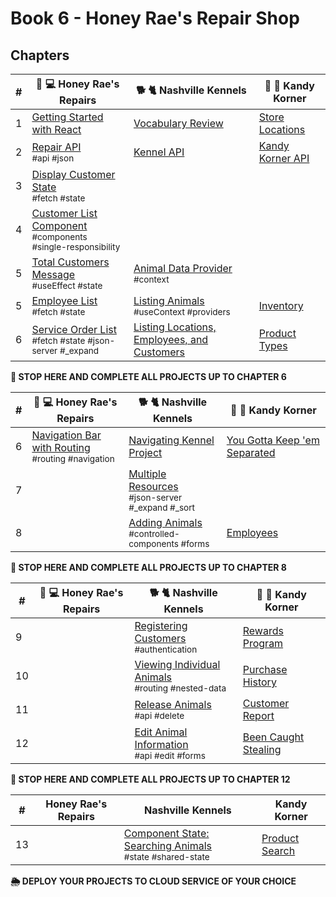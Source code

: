 # Book 6 - Honey Rae's Repair Shop

## Chapters

| # | 🍯 💻 Honey Rae's Repairs | 🐕 🐈 Nashville Kennels | 🍭 🍬 Kandy Korner |
|--|--|--|--|
| 1 | [Getting Started with React](./chapters/REACT_BASICS.md) | [Vocabulary Review](./chapters/REACT_BASICS_REVIEW.md) | [Store Locations](./chapters/KK_STORES.md) |
| 2 | [Repair API](./chapters/REPAIR_API.md) <br/> <sub style="font-size:0.85rem;">#api #json</sub> | [Kennel API](./chapters/KENNEL_API.md)  | [Kandy Korner API](./chapters/KANDY_API.md) |
| 3 | [Display Customer State](./chapters/HONEY_CUSTOMERS.md) <br/> <sub style="font-size:0.85rem;">#fetch #state</sub> | |  |
| 4 | [Customer List Component](./chapters/HONEY_CUSTOMER_LIST.md) <br/> <sub style="font-size:0.85rem;">#components #single-responsibility</sub> |  |  |
| 5 | [Total Customers Message](./chapters/HONEY_USE_EFFECT.md) <br/> <sub style="font-size:0.85rem;">#useEffect #state</sub> | [Animal Data Provider](./chapters/DATA_PROVIDER.md) <br/> <sub style="font-size:0.85rem;">#context</sub> |  |
| 5 | [Employee List](./chapters/HONEY_EMPLOYEES.md) <br/> <sub style="font-size:0.85rem;">#fetch #state</sub> | [Listing Animals](./chapters/LIST_USECONTEXT.md) <br/> <sub style="font-size:0.85rem;">#useContext #providers </sub>  | [Inventory](./chapters/KK_INVENTORY.md) |
| 6 | [Service Order List](./chapters/HONEY_SERVICE_ORDERS.md) <br/> <sub style="font-size:0.85rem;">#fetch #state #json-server #_expand</sub> | [Listing Locations, Employees, and Customers](./chapters/LIVE_DATA.md) | [Product Types](./chapters/KK_PRODUCT_TYPES.md) |

**🧨 STOP HERE AND COMPLETE ALL PROJECTS UP TO CHAPTER 6**

| # | 🍯 💻 Honey Rae's Repairs | 🐕 🐈 Nashville Kennels | 🍭 🍬 Kandy Korner |
|--|--|--|--|
| 6 | [Navigation Bar with Routing](./chapters/ROUTING.md) <br/> <sub style="font-size:0.85rem;">#routing #navigation</sub> | [Navigating Kennel Project](./chapters/KENNEL_ROUTING.md) | [You Gotta Keep 'em Separated](./chapters/KK_ROUTING.md) |
| 7 | |  [Multiple Resources](./chapters/MULTIPLE_PROVIDERS.md) <br/> <sub style="font-size:0.85rem;">#json-server #_expand #_sort</sub> |  |
| 8 | | [Adding Animals](./chapters/FORMS_CONTROLLED_COMPONENT.md) <br/> <sub style="font-size:0.85rem;">#controlled-components #forms</sub>  | [Employees](./chapters/KK_EMPLOYEES.md) |

**🧨 STOP HERE AND COMPLETE ALL PROJECTS UP TO CHAPTER 8**

| # | 🍯 💻 Honey Rae's Repairs | 🐕 🐈 Nashville Kennels | 🍭 🍬 Kandy Korner |
|--|--|--|--|
| 9 | | [Registering Customers](./chapters/AUTHENTICATION.md) <br/> <sub style="font-size:0.85rem;">#authentication</sub>| [Rewards Program](./chapters/KK_CUSTOMERS.md) |
| 10 | | [Viewing Individual Animals](./chapters/USING_NESTED_DATA.md) <br/> <sub style="font-size:0.85rem;">#routing #nested-data</sub> | [Purchase History](./chapters/KK_PURCHASES.md) |
| 11 | | [Release Animals](./chapters/DELETE.md) <br/> <sub style="font-size:0.85rem;">#api #delete</sub>  | [Customer Report](./chapters/KK_REPORT.md) |
| 12 | | [Edit Animal Information](./chapters/EDIT.md) <br/> <sub style="font-size:0.85rem;">#api #edit #forms</sub>  | [Been Caught Stealing](./chapters/KK_DELETE.md) |

**🧨 STOP HERE AND COMPLETE ALL PROJECTS UP TO CHAPTER 12**

|#| Honey Rae's Repairs | Nashville Kennels | Kandy Korner |
|--|--|--|--|
| 13 | | [Component State: Searching Animals](./chapters/DASHBOARD_SEARCH.md) <br/> <sub style="font-size:0.85rem;">#state #shared-state</sub> | [Product Search](./chapters/KK_SEARCH.md) |  |

**🌦 DEPLOY YOUR PROJECTS TO CLOUD SERVICE OF YOUR CHOICE**